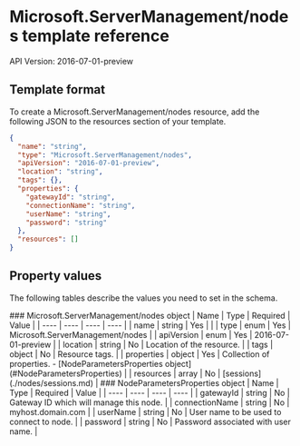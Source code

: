 # Microsoft.ServerManagement/nodes template reference
API Version: 2016-07-01-preview
## Template format

To create a Microsoft.ServerManagement/nodes resource, add the following JSON to the resources section of your template.

```json
{
  "name": "string",
  "type": "Microsoft.ServerManagement/nodes",
  "apiVersion": "2016-07-01-preview",
  "location": "string",
  "tags": {},
  "properties": {
    "gatewayId": "string",
    "connectionName": "string",
    "userName": "string",
    "password": "string"
  },
  "resources": []
}
```
## Property values

The following tables describe the values you need to set in the schema.

<a id="Microsoft.ServerManagement/nodes" />
### Microsoft.ServerManagement/nodes object
|  Name | Type | Required | Value |
|  ---- | ---- | ---- | ---- |
|  name | string | Yes |  |
|  type | enum | Yes | Microsoft.ServerManagement/nodes |
|  apiVersion | enum | Yes | 2016-07-01-preview |
|  location | string | No | Location of the resource. |
|  tags | object | No | Resource tags. |
|  properties | object | Yes | Collection of properties. - [NodeParametersProperties object](#NodeParametersProperties) |
|  resources | array | No | [sessions](./nodes/sessions.md) |


<a id="NodeParametersProperties" />
### NodeParametersProperties object
|  Name | Type | Required | Value |
|  ---- | ---- | ---- | ---- |
|  gatewayId | string | No | Gateway ID which will manage this node. |
|  connectionName | string | No | myhost.domain.com |
|  userName | string | No | User name to be used to connect to node. |
|  password | string | No | Password associated with user name. |

